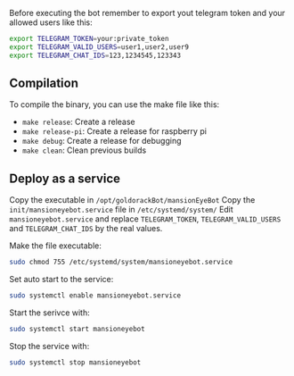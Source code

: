Before executing the bot remember to export yout telegram token and your allowed users like this:

```sh
export TELEGRAM_TOKEN=your:private_token
export TELEGRAM_VALID_USERS=user1,user2,user9
export TELEGRAM_CHAT_IDS=123,1234545,123343
```

## Compilation

To compile the binary, you can use the make file like this:

- `make release`: Create a release
- `make release-pi`: Create a release for raspberry pi
- `make debug`: Create a release for debugging
- `make clean`: Clean previous builds

## Deploy as a service

Copy the executable in `/opt/goldorackBot/mansionEyeBot`
Copy the `init/mansioneyebot.service` file in `/etc/systemd/system/`
Edit `mansioneyebot.service` and replace `TELEGRAM_TOKEN`, `TELEGRAM_VALID_USERS` and `TELEGRAM_CHAT_IDS` by the real values.

Make the file executable:

```sh
sudo chmod 755 /etc/systemd/system/mansioneyebot.service
```

Set auto start to the service:

```sh
sudo systemctl enable mansioneyebot.service
```

Start the serivce with:

```sh
sudo systemctl start mansioneyebot
```

Stop the service with:

```sh
sudo systemctl stop mansioneyebot
```
